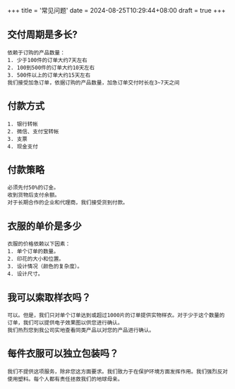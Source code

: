+++
title = '常见问题'
date = 2024-08-25T10:29:44+08:00
draft = true
+++

## 交付周期是多长?
    依赖于订购的产品数量：
    1. 少于100件的订单大约7天左右
    2. 100到500件的订单大约10天左右
    3. 500件以上的订单大约15天左右
    我们接受加急订单，依据订购的产品数量，加急订单交付时长在3~7天之间

## 付款方式
    1. 银行转帐
    2. 微信、支付宝转帐
    3. 支票
    4. 现金支付

## 付款策略
    必须先付50%的订金。
    收到货物后支付余额。
    对于长期合作的企业和代理商，我们接受货到付款。

## 衣服的单价是多少
    衣服的价格依赖以下因素：
    1. 单个订单的数量。
    2. 印花的大小和位置。
    3. 设计情况（颜色的复杂度）。
    4. 设计尺寸。

## 我可以索取样衣吗？
    可以。但是，我们只对单个订单达到或超过1000片的订单提供实物样衣。对于少于这个数量的订单，我们可以提供电子效果图以供您进行确认。
    我们热烈您到我公司实地查看同类产品以对您的产品进行确认。

## 每件衣服可以独立包装吗？
    我们不提供这项服务，除非您这方面要求。我们致力于在保护环境方面发挥作用。我们强烈反对使用塑料。每个人都有责任拯救我们的地球母亲。


    
